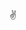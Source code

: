 ✌️
<!---
<p align="center">
    <img src="https://media.giphy.com/media/8ynOqCkWDpf5C/giphy.gif" />
</p>
-->
